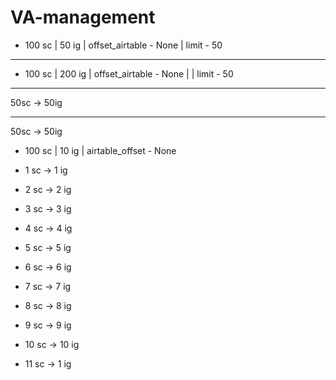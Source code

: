 # VA-management


- 100 sc  | 50 ig | offset_airtable - None | limit - 50
-----------------------------------------

- 100 sc | 200 ig | offset_airtable - None |  | limit - 50
---------------------------------------------------------
50sc -> 50ig
_________________________________________________________
50sc -> 50ig


- 100 sc | 10 ig | airtable_offset - None



- 1 sc -> 1 ig
- 2 sc -> 2 ig
- 3 sc -> 3 ig
- 4 sc -> 4 ig
- 5 sc -> 5 ig
- 6 sc -> 6 ig
- 7 sc -> 7 ig
- 8 sc -> 8 ig
- 9 sc -> 9 ig
- 10 sc -> 10 ig
- 11 sc -> 1 ig